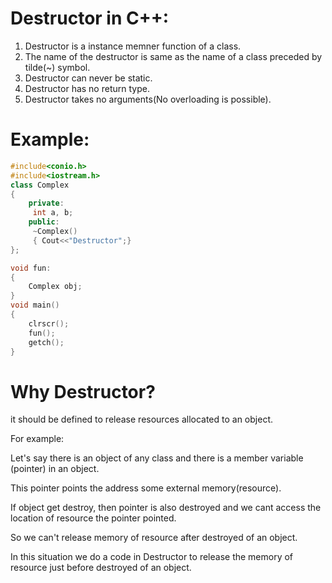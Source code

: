 # Destructor in C++:
1. Destructor is a instance memner function of a class.
2. The name of the destructor is same as the name of a class preceded by tilde(~) symbol.
3. Destructor can never be static.
4. Destructor has no return type.
5. Destructor takes no arguments(No overloading is possible).


 # Example:
```cpp
#include<conio.h>
#include<iostream.h>
class Complex
{
    private:
     int a, b;
    public:
     ~Complex()
     { Cout<<"Destructor";}  
};

void fun:
{
    Complex obj;
}
void main()
{
    clrscr();
    fun();
    getch();
}
```
# Why Destructor?
it should be defined to release resources allocated to an object.

For example:

Let's say there is an object of any class and there is a member variable (pointer) in an object.

This pointer points the address some external memory(resource).

If object get destroy, then pointer is also destroyed and we cant access the location of resource the pointer pointed.

So we can't release memory of resource after destroyed of an object.

In this situation we do a code in Destructor to release the memory of resource just before destroyed of an object.



